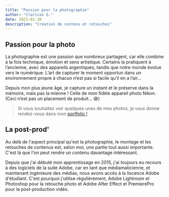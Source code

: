 ```yaml
---
title: "Passion pour la photographie"
author: "Clarisse G."
date: 2023-01-30
description: "Création de contenu et retouches"
---
```


## Passion pour la photo

La photographie est une passion que nombreux partagent, car elle combine à la fois
technique, émotion et sens artistique. Certains la pratiquent à l’ancienne, avec des
appareils argentiques, tandis que notre monde évolue vers le numérique. L’art de capturer
le moment opportun dans un environnement propre à chacun n’est pas si facile qu’il en
a l’air…

Depuis mon plus jeune âge, je capture un instant et le préserve dans la mémoire, mais pas la mienne ! Celle de mon fidèle appareil photo Nikon. (Ceci n’est pas un placement de produit… 😅)

> Si vous souhaitez voir quelques unes de mes photos, je vous donne rendez-vous dans mon [portfolio !](https://gabby-lynx-e4b.notion.site/Portfolio-16b50bc513024092a0bf9cdc36d81722?p=8042714b6c8845208088fb272517c5c6&pm=c)


## La post-prod'

Au delà de l'aspect principal qu'est la photographie, le montage et les retouches de contenus est, selon moi, une partie tout aussi importante. C'est là que l'on peut rendre un contenu davantage intéressant. 

Depuis que j'ai débuté mon apprentissage en 2015, j'ai toujours eu recours à des logiciels de la suite Adobe, car en tant que médiamaticienne, et maintenant ingénieure des médias, nous avons accès à la liscence Adobe d'étudiant. C'est pourquoi j'utilise régulièrement, Adobe Lightroom et Photoshop pour la retouche photo et Adobe After Effect et PremierePro pour la post-production vidéo. 